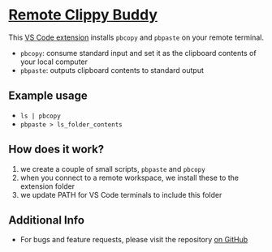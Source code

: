 # [Remote Clippy Buddy](https://marketplace.visualstudio.com/items?itemName=pelmers.remote-clippy-buddy-vscode)

This [VS Code extension](https://marketplace.visualstudio.com/items?itemName=pelmers.remote-clippy-buddy-vscode) installs `pbcopy` and `pbpaste` on your remote terminal.
- `pbcopy`: consume standard input and set it as the clipboard contents of your local computer
- `pbpaste`: outputs clipboard contents to standard output

## Example usage
- `ls | pbcopy`
- `pbpaste > ls_folder_contents`

## How does it work?
1. we create a couple of small scripts, `pbpaste` and `pbcopy`
2. when you connect to a remote workspace, we install these to the extension folder
3. we update PATH for VS Code terminals to include this folder

## Additional Info

- For bugs and feature requests, please visit the repository [on GitHub](https://github.com/pelmers/code-couplet)